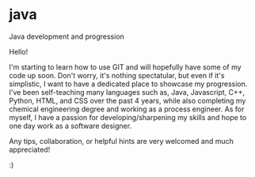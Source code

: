 # java
Java development and progression

Hello!

I'm starting to learn how to use GIT and will hopefully have some of my code up soon. Don't worry, it's nothing spectatular, but even if it's simplistic, I want to have a dedicated place to showcase my progression. I've been self-teaching many languages such as, Java, Javascript, C++, Python, HTML, and CSS over the past 4 years, while also completing my chemical engineering degree and working as a process engineer. As for myself, I have a passion for developing/sharpening my skills and hope to one day work as a software designer.

Any tips, collaboration, or helpful hints are very welcomed and much appreciated!  

:)
